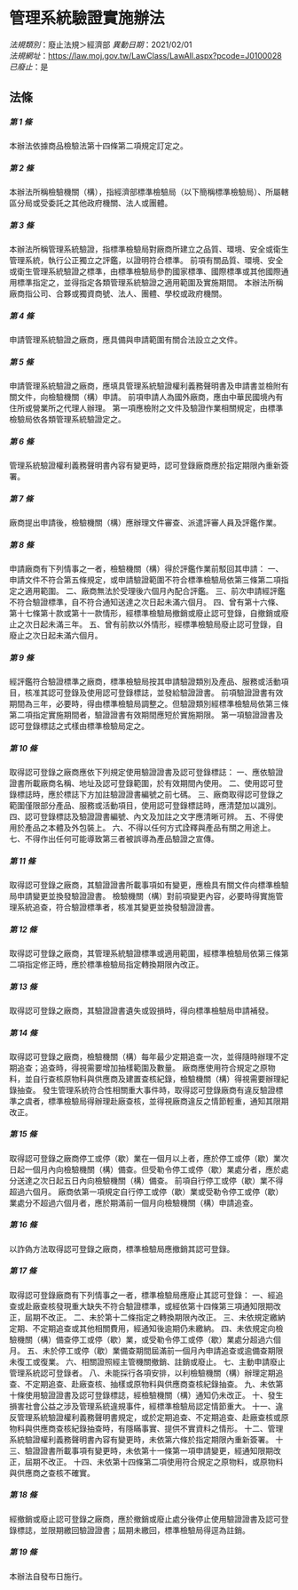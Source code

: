 # 管理系統驗證實施辦法

*法規類別*：廢止法規＞經濟部
*異動日期*：2021/02/01  
*法規網址*：https://law.moj.gov.tw/LawClass/LawAll.aspx?pcode=J0100028
*已廢止*：是


## 法條
##### 第 1 條
本辦法依據商品檢驗法第十四條第二項規定訂定之。

##### 第 2 條
本辦法所稱檢驗機關（構），指經濟部標準檢驗局（以下簡稱標準檢驗局）、所屬轄區分局或受委託之其他政府機關、法人或團體。

##### 第 3 條
本辦法所稱管理系統驗證，指標準檢驗局對廠商所建立之品質、環境、安全或衛生管理系統，執行公正獨立之評鑑，以證明符合標準。
前項有關品質、環境、安全或衛生管理系統驗證之標準，由標準檢驗局參酌國家標準、國際標準或其他國際通用標準指定之，並得指定各類管理系統驗證之適用範圍及實施期間。
本辦法所稱廠商指公司、合夥或獨資商號、法人、團體、學校或政府機關。

##### 第 4 條
申請管理系統驗證之廠商，應具備與申請範圍有關合法設立之文件。

##### 第 5 條
申請管理系統驗證之廠商，應填具管理系統驗證權利義務聲明書及申請書並檢附有關文件，向檢驗機關（構）申請。
前項申請人為國外廠商，應由中華民國境內有住所或營業所之代理人辦理。
第一項應檢附之文件及驗證作業相關規定，由標準檢驗局依各類管理系統驗證定之。

##### 第 6 條
管理系統驗證權利義務聲明書內容有變更時，認可登錄廠商應於指定期限內重新簽署。

##### 第 7 條
廠商提出申請後，檢驗機關（構）應辦理文件審查、派遣評審人員及評鑑作業。

##### 第 8 條
申請廠商有下列情事之一者，檢驗機關（構）得於評鑑作業前駁回其申請：
一、申請文件不符合第五條規定，或申請驗證範圍不符合標準檢驗局依第三條第二項指定之適用範圍。
二、廠商無法於受理後六個月內配合評鑑。
三、前次申請經評鑑不符合驗證標準，自不符合通知送達之次日起未滿六個月。
四、曾有第十六條、第十七條第十款或第十一款情形，經標準檢驗局撤銷或廢止認可登錄，自撤銷或廢止之次日起未滿三年。
五、曾有前款以外情形，經標準檢驗局廢止認可登錄，自廢止之次日起未滿六個月。

##### 第 9 條
經評鑑符合驗證標準之廠商，標準檢驗局按其申請驗證類別及產品、服務或活動項目，核准其認可登錄及使用認可登錄標誌，並發給驗證證書。
前項驗證證書有效期間為三年，必要時，得由標準檢驗局調整之。但驗證類別經標準檢驗局依第三條第二項指定實施期間者，驗證證書有效期間應短於實施期限。
第一項驗證證書及認可登錄標誌之式樣由標準檢驗局定之。

##### 第 10 條
取得認可登錄之廠商應依下列規定使用驗證證書及認可登錄標誌：
一、應依驗證證書所載廠商名稱、地址及認可登錄範圍，於有效期間內使用。
二、使用認可登錄標誌時，應於標誌下方加註驗證證書編號之前七碼。
三、廠商取得認可登錄之範圍僅限部分產品、服務或活動項目，使用認可登錄標誌時，應清楚加以識別。
四、認可登錄標誌及驗證證書編號、內文及加註之文字應清晰可辨。
五、不得使用於產品之本體及外包裝上。
六、不得以任何方式詮釋與產品有關之用途上。
七、不得作出任何可能導致第三者被誤導為產品驗證之宣傳。

##### 第 11 條
取得認可登錄之廠商，其驗證證書所載事項如有變更，應檢具有關文件向標準檢驗局申請變更並換發驗證證書。
檢驗機關（構）對前項變更內容，必要時得實施管理系統追查，符合驗證標準者，核准其變更並換發驗證證書。

##### 第 12 條
取得認可登錄之廠商，其管理系統驗證標準或適用範圍，經標準檢驗局依第三條第二項指定修正時，應於標準檢驗局指定轉換期限內改正。

##### 第 13 條
取得認可登錄之廠商，其驗證證書遺失或毀損時，得向標準檢驗局申請補發。

##### 第 14 條
取得認可登錄之廠商，檢驗機關（構）每年最少定期追查一次，並得隨時辦理不定期追查；追查時，得視需要增加抽樣範圍及數量。
廠商應使用符合規定之原物料，並自行查核原物料與供應商及建置查核紀錄，檢驗機關（構）得視需要辦理紀錄抽查。
發生管理系統符合性相關重大事件時，取得認可登錄廠商有違反驗證標準之虞者，標準檢驗局得辦理赴廠查核，並得視廠商違反之情節輕重，通知其限期改正。

##### 第 15 條
取得認可登錄之廠商停工或停（歇）業在一個月以上者，應於停工或停（歇）業次日起一個月內向檢驗機關（構）備查。但受勒令停工或停（歇）業處分者，應於處分送達之次日起五日內向檢驗機關（構）備查。
前項自行停工或停（歇）業不得超過六個月。
廠商依第一項規定自行停工或停（歇）業或受勒令停工或停（歇）業處分不超過六個月者，應於期滿前一個月向檢驗機關（構）申請追查。

##### 第 16 條
以詐偽方法取得認可登錄之廠商，標準檢驗局應撤銷其認可登錄。

##### 第 17 條
取得認可登錄廠商有下列情事之一者，標準檢驗局應廢止其認可登錄：
一、經追查或赴廠查核發現重大缺失不符合驗證標準，或經依第十四條第三項通知限期改正，屆期不改正。
二、未於第十二條指定之轉換期限內改正。
三、未依規定繳納定期、不定期追查或其他相關費用，經通知後逾期仍未繳納。
四、未依規定向檢驗機關（構）備查停工或停（歇）業，或受勒令停工或停（歇）業處分超過六個月。
五、未於停工或停（歇）業備查期間屆滿前一個月內申請追查或逾備查期限未復工或復業。
六、相關證照經主管機關撤銷、註銷或廢止。
七、主動申請廢止管理系統認可登錄者。
八、未能採行各項安排，以利檢驗機關（構）辦理定期追查、不定期追查、赴廠查核、抽樣或原物料與供應商查核紀錄抽查。
九、未依第十條使用驗證證書及認可登錄標誌，經檢驗機關（構）通知仍未改正。
十、發生損害社會公益之涉及管理系統違規事件，經標準檢驗局認定情節重大。
十一、違反管理系統驗證權利義務聲明書規定，或於定期追查、不定期追查、赴廠查核或原物料與供應商查核紀錄抽查時，有隱瞞事實、提供不實資料之情形。
十二、管理系統驗證權利義務聲明書內容有變更時，未依第六條於指定期限內重新簽署。
十三、驗證證書所載事項有變更時，未依第十一條第一項申請變更，經通知限期改正，屆期不改正。
十四、未依第十四條第二項使用符合規定之原物料，或原物料與供應商之查核不確實。

##### 第 18 條
經撤銷或廢止認可登錄之廠商，應於撤銷或廢止處分後停止使用驗證證書及認可登錄標誌，並限期繳回驗證證書；屆期未繳回，標準檢驗局得逕為註銷。

##### 第 19 條
本辦法自發布日施行。


